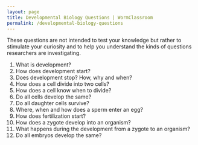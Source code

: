 ```yaml
---
layout: page
title: Developmental Biology Questions | WormClassroom
permalink: /developmental-biology-questions
---
```

These questions are not intended to test your knowledge but rather to
stimulate your curiosity and to help you understand the kinds of
questions researchers are investigating.

1.  What is development?
2.  How does development start?
3.  Does development stop? How, why and when?
4.  How does a cell divide into two cells?
5.  How does a cell know when to divide?
6.  Do all cells develop the same?
7.  Do all daughter cells survive?
8.  Where, when and how does a sperm enter an egg?
9.  How does fertilization start?
10. How does a zygote develop into an organism?
11. What happens during the development from a zygote to an organism?
12. Do all embryos develop the same?

